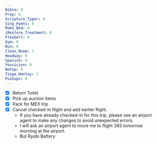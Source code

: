 ```yaml
---
Bible: 0
Pray: 0
Scripture_Typer: 0
Sing_Hymns: 0
Make_Bed: 0
iRestore_Treatment: 0
Flexbelt: 0
Gym: 0
Run: 0
Clean_Room: 1
Headway: 0
Spanish: 0
Yousicion: 0
NoFap: 0
Tiege_Hanley: 1
Pushups: 0
---
```


- [x] Return Toilet
- [x] Pick up auction items
- [x] Pack for MEX trip
- [x] Cancel checked-in flight and add earlier flight.
	-  If you have already checked-in for this trip, please see an airport agent to make any changes to avoid unexpected errors.
	- I will ask an airport agent to move me to flight 393 tomorrow morning at the airport.
	- But Ryobi Battery